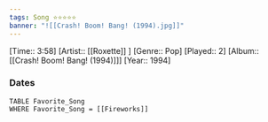 ```yaml
---
tags: Song ⭐⭐⭐⭐⭐ 
banner: "![[Crash! Boom! Bang! (1994).jpg]]"
---
```

[Time:: 3:58]
[Artist:: [[Roxette]] ]
[Genre:: Pop]
[Played:: 2]
[Album:: [[Crash! Boom! Bang! (1994)]]]
[Year:: 1994]
### Dates
````dataview
TABLE Favorite_Song
WHERE Favorite_Song = [[Fireworks]]
````